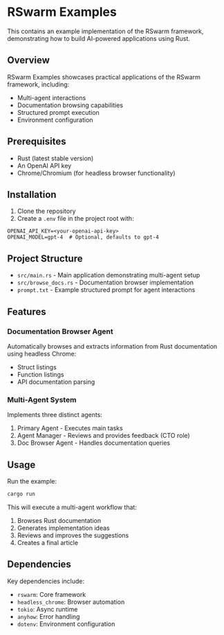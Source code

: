 # RSwarm Examples

This contains an example implementation of the RSwarm framework, demonstrating how to build AI-powered applications using Rust.

## Overview

RSwarm Examples showcases practical applications of the RSwarm framework, including:
- Multi-agent interactions
- Documentation browsing capabilities
- Structured prompt execution
- Environment configuration

## Prerequisites

- Rust (latest stable version)
- An OpenAI API key
- Chrome/Chromium (for headless browser functionality)

## Installation

1. Clone the repository
2. Create a `.env` file in the project root with:

```env
OPENAI_API_KEY=<your-openai-api-key>
OPENAI_MODEL=gpt-4  # Optional, defaults to gpt-4
```

## Project Structure

- `src/main.rs` - Main application demonstrating multi-agent setup
- `src/browse_docs.rs` - Documentation browser implementation
- `prompt.txt` - Example structured prompt for agent interactions

## Features

### Documentation Browser Agent
Automatically browses and extracts information from Rust documentation using headless Chrome:
- Struct listings
- Function listings
- API documentation parsing

### Multi-Agent System
Implements three distinct agents:
1. Primary Agent - Executes main tasks
2. Agent Manager - Reviews and provides feedback (CTO role)
3. Doc Browser Agent - Handles documentation queries

## Usage

Run the example:
```bash
cargo run 
```

This will execute a multi-agent workflow that:
1. Browses Rust documentation
2. Generates implementation ideas
3. Reviews and improves the suggestions
4. Creates a final article

## Dependencies

Key dependencies include:
- `rswarm`: Core framework
- `headless_chrome`: Browser automation
- `tokio`: Async runtime
- `anyhow`: Error handling
- `dotenv`: Environment configuration
